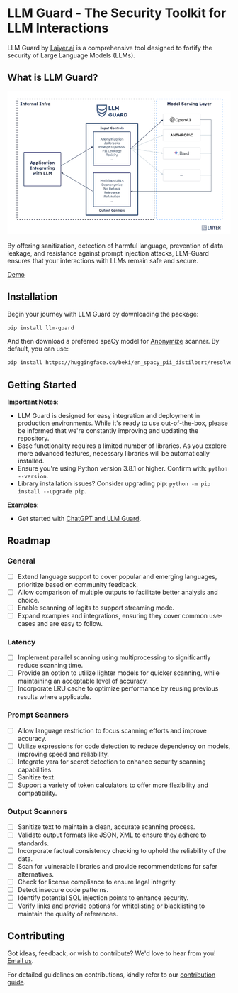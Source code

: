 # LLM Guard - The Security Toolkit for LLM Interactions

LLM Guard by [Laiyer.ai](https://laiyer.ai) is a comprehensive tool designed to fortify the security of Large Language Models (LLMs).

## What is LLM Guard?

![LLM-Guard](./img/flow.png)

By offering sanitization, detection of harmful language, prevention of data leakage, and resistance against prompt
injection attacks, LLM-Guard ensures that your interactions with LLMs remain safe and secure.

[Demo](https://huggingface.co/spaces/laiyer/llm-guard-playground)

## Installation

Begin your journey with LLM Guard by downloading the package:

```sh
pip install llm-guard
```

And then download a preferred spaCy model for [Anonymize](./input_scanners/anonymize.md) scanner. By default, you can use:

```sh
pip install https://huggingface.co/beki/en_spacy_pii_distilbert/resolve/main/en_spacy_pii_distilbert-any-py3-none-any.whl
```

## Getting Started

**Important Notes**:

- LLM Guard is designed for easy integration and deployment in production environments. While it's ready to use
  out-of-the-box, please be informed that we're constantly improving and updating the repository.
- Base functionality requires a limited number of libraries. As you explore more advanced features, necessary libraries
  will be automatically installed.
- Ensure you're using Python version 3.8.1 or higher. Confirm with: `python --version`.
- Library installation issues? Consider upgrading pip: `python -m pip install --upgrade pip`.

**Examples**:

- Get started with [ChatGPT and LLM Guard](https://github.com/laiyer-ai/llm-guard/blob/main/examples/openai.py).

## Roadmap

### General

- [ ] Extend language support to cover popular and emerging languages, prioritize based on community feedback.
- [ ] Allow comparison of multiple outputs to facilitate better analysis and choice.
- [ ] Enable scanning of logits to support streaming mode.
- [ ] Expand examples and integrations, ensuring they cover common use-cases and are easy to follow.

### Latency

- [ ] Implement parallel scanning using multiprocessing to significantly reduce scanning time.
- [ ] Provide an option to utilize lighter models for quicker scanning, while maintaining an acceptable level of accuracy.
- [ ] Incorporate LRU cache to optimize performance by reusing previous results where applicable.

### Prompt Scanners

- [ ] Allow language restriction to focus scanning efforts and improve accuracy.
- [ ] Utilize expressions for code detection to reduce dependency on models, improving speed and reliability.
- [ ] Integrate yara for secret detection to enhance security scanning capabilities.
- [ ] Sanitize text.
- [ ] Support a variety of token calculators to offer more flexibility and compatibility.

### Output Scanners

- [ ] Sanitize text to maintain a clean, accurate scanning process.
- [ ] Validate output formats like JSON, XML to ensure they adhere to standards.
- [ ] Incorporate factual consistency checking to uphold the reliability of the data.
- [ ] Scan for vulnerable libraries and provide recommendations for safer alternatives.
- [ ] Check for license compliance to ensure legal integrity.
- [ ] Detect insecure code patterns.
- [ ] Identify potential SQL injection points to enhance security.
- [ ] Verify links and provide options for whitelisting or blacklisting to maintain the quality of references.

## Contributing

Got ideas, feedback, or wish to contribute? We'd love to hear from you! [Email us](mailto:hello@laiyer.ai).

For detailed guidelines on contributions, kindly refer to our [contribution guide](https://github.com/laiyer-ai/llm-guard/blob/main/CONTRIBUTING.md).

